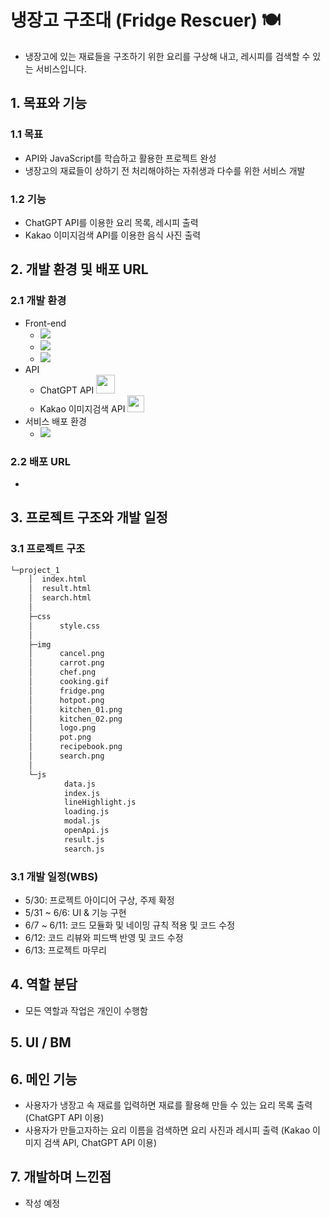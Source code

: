 # 냉장고 구조대 (Fridge Rescuer) 🍽

- 냉장고에 있는 재료들을 구조하기 위한 요리를 구상해 내고, 레시피를 검색할 수 있는 서비스입니다.

## 1. 목표와 기능

### 1.1 목표

- API와 JavaScript를 학습하고 활용한 프로젝트 완성
- 냉장고의 재료들이 상하기 전 처리해야하는 자취생과 다수를 위한 서비스 개발

### 1.2 기능

- ChatGPT API를 이용한 요리 목록, 레시피 출력
- Kakao 이미지검색 API를 이용한 음식 사진 출력

## 2. 개발 환경 및 배포 URL

### 2.1 개발 환경

- Front-end
  - <img src="https://img.shields.io/badge/html5-E34F26?style=for-the-badge&logo=html5&logoColor=white">
  - <img src="https://img.shields.io/badge/javascript-F7DF1E?style=for-the-badge&logo=javascript&logoColor=black">
  - <img src="https://img.shields.io/badge/css-1572B6?style=for-the-badge&logo=css3&logoColor=white">
- API
  - ChatGPT API
    <img src="https://upload.wikimedia.org/wikipedia/commons/0/04/ChatGPT_logo.svg" width="30px">
  - Kakao 이미지검색 API
    <img src="https://i.namu.wiki/i/UlmfWXwfsiHSUDYFpJOFdGP97DQsxyHksw3nUO6Kp8aqGF3LKeklG-0jIDEDq563tdQsvMaG54P5W9CONGOoMmMIMxXZl-04xlQOLc9Ush1kM0GKhhQkFpkedARkMzGWNIs6eymlDqDd_clddWo38Q.svg" width="27px">
- 서비스 배포 환경
  - <img src="https://img.shields.io/badge/githubpage-181717?style=for-the-badge&logo=github&logoColor=white">

### 2.2 배포 URL

-

## 3. 프로젝트 구조와 개발 일정

### 3.1 프로젝트 구조

```bash
└─project_1
    │  index.html
    │  result.html
    │  search.html
    │
    ├─css
    │      style.css
    │
    ├─img
    │      cancel.png
    │      carrot.png
    │      chef.png
    │      cooking.gif
    │      fridge.png
    │      hotpot.png
    │      kitchen_01.png
    │      kitchen_02.png
    │      logo.png
    │      pot.png
    │      recipebook.png
    │      search.png
    │
    └─js
            data.js
            index.js
            lineHighlight.js
            loading.js
            modal.js
            openApi.js
            result.js
            search.js
```

### 3.1 개발 일정(WBS)

- 5/30: 프로젝트 아이디어 구상, 주제 확정
- 5/31 ~ 6/6: UI & 기능 구현
- 6/7 ~ 6/11: 코드 모듈화 및 네이밍 규칙 적용 및 코드 수정
- 6/12: 코드 리뷰와 피드백 반영 및 코드 수정
- 6/13: 프로젝트 마무리

## 4. 역할 분담

- 모든 역할과 작업은 개인이 수행함

## 5. UI / BM

<!-- - index.html
<img src="https://github.com/2zero0/BackendOrmi_project1/assets/43246395/4c6b4b01-c545-49df-8a30-ee9f2a7860cc" alt="index" width="70%">
- search.html
<img src="https://github.com/2zero0/BackendOrmi_project1/assets/43246395/0be8a85e-d733-4270-aaa1-0ca61831bbf7" alt="search" width="70%">
- result.html
<img src="https://github.com/2zero0/BackendOrmi_project1/assets/43246395/5cab789a-0b0d-445d-9598-19cd015e623c" alt="search" width="70%"> -->

## 6. 메인 기능

- 사용자가 냉장고 속 재료를 입력하면 재료를 활용해 만들 수 있는 요리 목록 출력
  (ChatGPT API 이용)
- 사용자가 만들고자하는 요리 이름을 검색하면 요리 사진과 레시피 출력
  (Kakao 이미지 검색 API, ChatGPT API 이용)

## 7. 개발하며 느낀점

- 작성 예정
